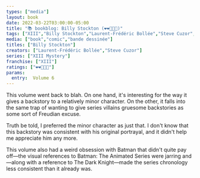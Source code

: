 ```yaml
---
types: ["media"]
layout: book
date: 2022-03-22T03:00:00-05:00
title: "📚 bookblog: Billy Stockton (❤️❤️🖤🖤🖤)"
tags: ["XIII","Billy Stockton","Laurent-Frédéric Bollée","Steve Cuzor","Batman","Batman: The Animated Series","The Dark Knight"]
media: ["book","comic","bande dessinée"]
titles: ["Billy Stockton"]
creators: ["Laurent-Frédéric Bollée","Steve Cuzor"]
series: ["XIII Mystery"]
franchise: ["XIII"]
ratings: ["❤️❤️🖤🖤🖤"]
params:
  entry:  Volume 6
---
```


This volume went back to blah. On one hand, it's interesting for the way it gives a backstory to a relatively minor character. On the other, it falls into the same trap of wanting to give series villains gruesome backstories as some sort of Freudian excuse. 

Truth be told, I preferred the minor character as just that. I don't know that this backstory was consistent with his original portrayal, and it didn't help me appreciate him any more.

This volume also had a weird obsession with Batman that didn't quite pay off—the visual references to Batman: The Animated Series were jarring and—along with a reference to The Dark Knight—made the series chronology less consistent than it already was.